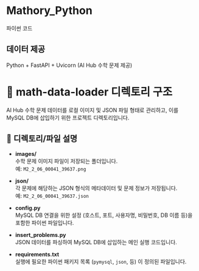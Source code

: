 # Mathory_Python
파이썬 코드

## 데이터 제공
Python + FastAPI + Uvicorn (AI Hub 수학 문제 제공)

# 📂 math-data-loader 디렉토리 구조

AI Hub 수학 문제 데이터를 로컬 이미지 및 JSON 파일 형태로 관리하고, 이를 MySQL DB에 삽입하기 위한 프로젝트 디렉토리입니다.


## 📁 디렉토리/파일 설명

- **images/**  
  수학 문제 이미지 파일이 저장되는 폴더입니다.  
  예: `M2_2_06_00041_39637.png`

- **json/**  
  각 문제에 해당하는 JSON 형식의 메타데이터 및 문제 정보가 저장됩니다.  
  예: `M2_2_06_00041_39637.json`

- **config.py**  
  MySQL DB 연결을 위한 설정 (호스트, 포트, 사용자명, 비밀번호, DB 이름 등)을 포함한 파이썬 파일입니다.

- **insert_problems.py**  
  JSON 데이터를 파싱하여 MySQL DB에 삽입하는 메인 실행 코드입니다.

- **requirements.txt**  
  실행에 필요한 파이썬 패키지 목록 (`pymysql`, `json`, 등) 이 정의된 파일입니다.

